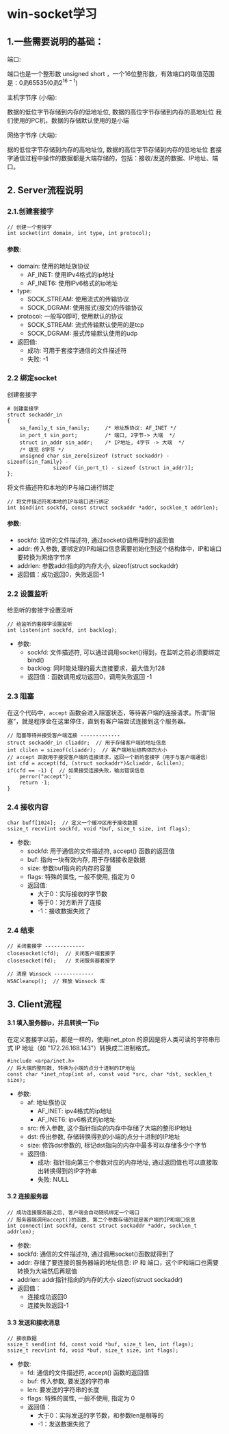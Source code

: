 # win-socket学习

## 1.一些需要说明的基础：

端口:

端口也是一个整形数 unsigned short ，一个16位整形数，有效端口的取值范围是：$0 到 65535(0 到 2^{16-1})$


主机字节序 (小端):

数据的低位字节存储到内存的低地址位, 数据的高位字节存储到内存的高地址位
我们使用的PC机，数据的存储默认使用的是小端

网络字节序 (大端):

据的低位字节存储到内存的高地址位, 数据的高位字节存储到内存的低地址位
套接字通信过程中操作的数据都是大端存储的，包括：接收/发送的数据、IP地址、端口。

## 2. Server流程说明

### 2.1.创建套接字

```
// 创建一个套接字
int socket(int domain, int type, int protocol);
```

#### 参数:
* domain: 使用的地址族协议
  * AF_INET: 使用IPv4格式的ip地址
  * AF_INET6: 使用IPv6格式的ip地址
* type:
  * SOCK_STREAM: 使用流式的传输协议
  * SOCK_DGRAM: 使用报式(报文)的传输协议
* protocol: 一般写0即可, 使用默认的协议
  * SOCK_STREAM: 流式传输默认使用的是tcp
  * SOCK_DGRAM: 报式传输默认使用的udp
* 返回值:
  * 成功: 可用于套接字通信的文件描述符
  * 失败: -1

### 2.2 绑定socket
创建套接字
```
# 创建套接字
struct sockaddr_in
{
    sa_family_t sin_family;		/* 地址族协议: AF_INET */
    in_port_t sin_port;         /* 端口, 2字节-> 大端  */
    struct in_addr sin_addr;    /* IP地址, 4字节 -> 大端  */
    /* 填充 8字节 */
    unsigned char sin_zero[sizeof (struct sockaddr) - sizeof(sin_family) -
               sizeof (in_port_t) - sizeof (struct in_addr)];
}; 

```

将文件描述符和本地的IP与端口进行绑定   

``` 
// 将文件描述符和本地的IP与端口进行绑定   
int bind(int sockfd, const struct sockaddr *addr, socklen_t addrlen);
```

#### 参数:

* sockfd: 监听的文件描述符, 通过socket()调用得到的返回值
* addr: 传入参数, 要绑定的IP和端口信息需要初始化到这个结构体中，IP和端口要转换为网络字节序
* addrlen: 参数addr指向的内存大小, sizeof(struct sockaddr)
* 返回值：成功返回0，失败返回-1

### 2.2 设置监听

给监听的套接字设置监听

```
// 给监听的套接字设置监听
int listen(int sockfd, int backlog);
```

* 参数:
  * sockfd: 文件描述符, 可以通过调用socket()得到，在监听之前必须要绑定 bind()
  * backlog: 同时能处理的最大连接要求，最大值为128
  * 返回值：函数调用成功返回0，调用失败返回 -1

### 2.3 阻塞

在这个代码中，`accept` 函数会进入阻塞状态，等待客户端的连接请求。所谓“阻塞”，就是程序会在这里停住，直到有客户端尝试连接到这个服务器。

```
// 阻塞等待并接受客户端连接 -------------
struct sockaddr_in cliaddr;  // 用于存储客户端的地址信息
int clilen = sizeof(cliaddr);  // 客户端地址结构体的大小
// accept 函数用于接受客户端的连接请求，返回一个新的套接字（用于与客户端通信）
int cfd = accept(fd, (struct sockaddr*)&cliaddr, &clilen);
if(cfd == -1) {  // 如果接受连接失败，输出错误信息
	perror("accept");
    return -1;
}
```

### 2.4 接收内容

```
char buff[1024];  // 定义一个缓冲区用于接收数据
ssize_t recv(int sockfd, void *buf, size_t size, int flags);
```

* 参数:
  * sockfd: 用于通信的文件描述符, accept() 函数的返回值
  * buf: 指向一块有效内存, 用于存储接收是数据
  * size: 参数buf指向的内存的容量
  * flags: 特殊的属性, 一般不使用, 指定为 0
  * 返回值:
  	* 大于0：实际接收的字节数
  	* 等于0：对方断开了连接
  	* -1：接收数据失败了

### 2.4 结束
```
// 关闭套接字 -------------
closesocket(cfd);  // 关闭客户端套接字
closesocket(fd);   // 关闭服务器套接字

// 清理 Winsock -------------
WSACleanup();  // 释放 Winsock 库
```

## 3. Client流程
#### 3.1 填入服务器ip，并且转换一下ip
在定义套接字以前，都是一样的，使用inet_pton 的原因是将人类可读的字符串形式 IP 地址（如 "172.26.168.143"）转换成二进制格式。
```
#include <arpa/inet.h>
// 将大端的整形数, 转换为小端的点分十进制的IP地址
const char *inet_ntop(int af, const void *src, char *dst, socklen_t size);
```
* 参数:
  * af: 地址族协议
    * AF_INET: ipv4格式的ip地址
    * AF_INET6: ipv6格式的ip地址
  * src: 传入参数, 这个指针指向的内存中存储了大端的整形IP地址
  * dst: 传出参数, 存储转换得到的小端的点分十进制的IP地址
  * size: 修饰dst参数的, 标记dst指向的内存中最多可以存储多少个字节
  * 返回值:
    * 成功: 指针指向第三个参数对应的内存地址, 通过返回值也可以直接取出转换得到的IP字符串
    * 失败: NULL
#### 3.2 连接服务器
```
// 成功连接服务器之后, 客户端会自动随机绑定一个端口
// 服务器端调用accept()的函数, 第二个参数存储的就是客户端的IP和端口信息
int connect(int sockfd, const struct sockaddr *addr, socklen_t addrlen);
```
* 参数:
* sockfd: 通信的文件描述符, 通过调用socket()函数就得到了
* addr: 存储了要连接的服务器端的地址信息: iP 和 端口，这个IP和端口也需要转换为大端然后再赋值
* addrlen: addr指针指向的内存的大小 sizeof(struct sockaddr)
* 返回值：
  * 连接成功返回0
  * 连接失败返回-1

#### 3.3 发送和接收消息
```
// 接收数据
ssize_t send(int fd, const void *buf, size_t len, int flags);
ssize_t recv(int fd, void *buf, size_t size, int flags);
```
* 参数:
  * fd: 通信的文件描述符, accept() 函数的返回值
  * buf: 传入参数, 要发送的字符串
  * len: 要发送的字符串的长度
  * flags: 特殊的属性, 一般不使用, 指定为 0
  * 返回值：
    * 大于0：实际发送的字节数，和参数len是相等的
    * -1：发送数据失败了

